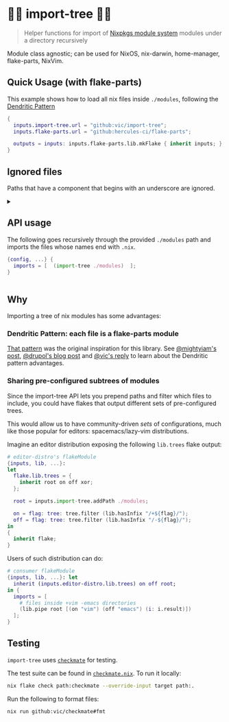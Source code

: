 # 🌲🌴 import-tree 🎄🌳

> Helper functions for import of [Nixpkgs module system](https://nix.dev/tutorials/module-system/) modules under a directory recursively

Module class agnostic; can be used for NixOS, nix-darwin, home-manager, flake-parts, NixVim.

## Quick Usage (with flake-parts)

This example shows how to load all nix files inside `./modules`, following the
[Dendritic Pattern](https://github.com/mightyiam/dendritic)

```nix
{
  inputs.import-tree.url = "github:vic/import-tree";
  inputs.flake-parts.url = "github:hercules-ci/flake-parts";

  outputs = inputs: inputs.flake-parts.lib.mkFlake { inherit inputs; } (inputs.import-tree ./modules);
}
```

## Ignored files

Paths that have a component that begins with an underscore are ignored.

<details>
  <summary>

## API usage

The following goes recursively through the provided `./modules` path and imports the files whose names end with `.nix`.

```nix
{config, ...} {
  imports = [  (import-tree ./modules)  ];
}
```

</summary>

## Obtaining the API

When used as a flake, the flake outputs attrset is the primary callable.
Otherwise, importing the `default.nix` that is at the root of this repository will evaluate into the same attrset.
This callable attrset is referred to as `import-tree` in this documentation.

## `import-tree`

Takes a single argument: path or deeply nested list of path.
Returns a module that imports the discovered files.
For example, given the following file tree:

```
default.nix
modules/
  a.nix
  subdir/
    b.nix
```

The following

```nix
{lib, config, ...} {
  imports = [ (import-tree ./modules) ];
}
```

Is similar to

```nix
{lib, config, ...} {
  imports = [
    {
      imports = [
        ./modules/a.nix
        ./modules/subdir/b.nix
      ];
    }
  ];
}
```

If given a deeply nested list of paths the list will be flattened and results concatenated.
The following is valid usage:

```nix
{lib, config, ...} {
  imports = [ (import-tree [./a [./b]]) ];
}
```

## Configurable behavior

`import-tree` functions with custom behavior can be obtained using a builder pattern.
For example:

```nix
lib.pipe import-tree [
  (i: i.mapWith lib.traceVal) # trace all paths
  (i: i.filtered (lib.hasInfix ".mod.")) # filter nix files by some predicate
  (i: i ./modules) # finally, call the configured callable with a path
]
```

Here is a simpler but less readable equivalent:

```nix
((import-tree.mapWith lib.traceVal).filtered (lib.hasInfix ".mod.")) ./modules
```

### `import-tree.filtered`

`filtered` takes a predicate function `path -> bool`. Only paths for which the filter returns `true` are selected:

> \[!NOTE\]
> Only files with suffix `.nix` are candidates.

```nix
# import-tree.filtered : (path -> bool) -> import-tree

import-tree.filtered (lib.hasInfix ".mod.") ./some-dir
```

`filtered` can be applied multiple times, in which case only the files matching _all_ filters will be selected:

```nix
lib.pipe import-tree [
  (i: i.filtered (lib.hasInfix ".mod."))
  (i: i.filtered (lib.hasSuffix "default.nix"))
  (i: i ./some-dir)
]
```

Or, in a simpler but less readable way:

```nix
(import-tree.filtered (lib.hasInfix ".mod.")).filtered (lib.hasSuffix "default.nix") ./some-dir
```

### `import-tree.matching`

`matching` takes a regular expression. The regex should match the full path for the path to be selected. Matching is done with `builtins.match`.

```nix
# import-tree.matching : regex -> import-tree

import-tree.matching ".*/[a-z]+@(foo|bar)\.nix" ./some-dir
```

`matching` can be applied multiple times, in which case only the paths matching _all_ regex patterns will be selected, and can be combined with any number of `filtered`, in any order.

### `import-tree.mapWith`

`mapWith` can be used to transform each path by providing a function.

e.g. to convert the path into a module explicitly:

```nix
# import-tree.mapWith : (path -> any) -> import-tree

import-tree.mapWith (path: {
  imports = [ path ];
  # assuming such an option is declared
  automaticallyImportedPaths = [ path ];
})
```

`mapWith` can be applied multiple times, composing the transformations:

```nix
lib.pipe import-tree [
  (i: i.mapWith (lib.removeSuffix ".nix"))
  (i: i.mapWith builtins.stringLength)
] ./some-dir
```

The above example first removes the `.nix` suffix from all selected paths, then takes their lengths.

Or, in a simpler but less readable way:

```nix
((import-tree.mapWith (lib.removeSuffix ".nix")).mapWith builtins.stringLength) ./some-dir
```

`mapWith` can be combined with any number of `filtered` and `matching` calls, in any order, but the (composed) transformation is applied _after_ the filters, and only to the paths that match all of them.

### `import-tree.addPath`

`addPath` can be used to prepend paths to be filtered as a setup for import-tree.
This function can be applied multiple times.

```nix
# import-tree.addPath : (path_or_list_of_paths) -> import-tree

# Both of these result in the same imported files.
# however, the first adds ./vendor as a *pre-configured* path.
# and the final user can supply ./modules or [] empty.
(import-tree.addPath ./vendor) ./modules
import-tree [./vendor ./modules]
```

### `import-tree.withLib`

> \[!NOTE\]
> `withLib` is required prior to invocation of any of `.leafs` or `.pipeTo`.
> Because with the use of those functions the implementation does not have access to a `lib` that is provided as a module argument.

```nix
# import-tree.withLib : lib -> import-tree

import-tree.withLib pkgs.lib
```

### `import-tree.pipeTo`

`pipeTo` takes a function that will receive the list of paths.
When configured with this, `import-tree` will not return a nix module but the result of the function being piped to.

```nix
# import-tree.pipeTo : ([paths] -> any) -> import-tree

import-tree.pipeTo lib.id # equivalent to  `.leafs`
```

### `import-tree.leafs`

`leafs` takes no arguments, it is equivalent to calling `import-tree.pipeTo lib.id`. That is, instead of producing a nix module, just return the list of results.

```nix
# import-tree.leafs : import-tree

import-tree.leafs
```

</details>

## Why

Importing a tree of nix modules has some advantages:

### Dendritic Pattern: each file is a flake-parts module

[That pattern](https://github.com/mightyiam/dendritic) was the original inspiration for this library.
See [@mightyiam's post](https://discourse.nixos.org/t/pattern-each-file-is-a-flake-parts-module/61271),
[@drupol's blog post](https://not-a-number.io/2025/refactoring-my-infrastructure-as-code-configurations/) and
[@vic's reply](https://discourse.nixos.org/t/how-do-you-structure-your-nixos-configs/65851/8)
to learn about the Dendritic pattern advantages.

### Sharing pre-configured subtrees of modules

Since the import-tree API lets you prepend paths and filter which files to include,
you could have flakes that output different sets of pre-configured trees.

This would allow us to have community-driven *sets* of configurations,
much like those popular for editors: spacemacs/lazy-vim distributions.

Imagine an editor distribution exposing the following `lib.trees` flake output:

```nix
# editor-distro's flakeModule
{inputs, lib, ...}:
let 
  flake.lib.trees = {
    inherit root on off xor;
  };

  root = inputs.import-tree.addPath ./modules;

  on = flag: tree: tree.filter (lib.hasInfix "/+${flag}/");
  off = flag: tree: tree.filter (lib.hasInfix "/-${flag}/");
in
{
  inherit flake;
}
```

Users of such distribution can do:

```nix
# consumer flakeModule
{inputs, lib, ...}: let
  inherit (inputs.editor-distro.lib.trees) on off root;
in {
  imports = [
    # files inside +vim -emacs directories
    (lib.pipe root [(on "vim") (off "emacs") (i: i.result)])
  ];
}
```

## Testing

`import-tree` uses [`checkmate`](https://github.com/vic/checkmate) for testing.

The test suite can be found in [`checkmate.nix`](checkmate.nix). To run it locally:

```sh
nix flake check path:checkmate --override-input target path:.
```

Run the following to format files:

```sh
nix run github:vic/checkmate#fmt
```
